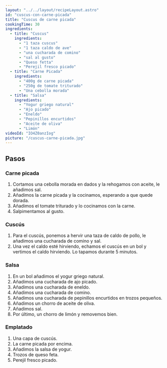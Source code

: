 ```yaml
---
layout: "../../layout/recipeLayout.astro"
id: "cuscus-con-carne-picada"
title: "Cuscus de carne picada"
cookingTime: 30
ingredients:
  - title: "Cuscus"
    ingredients:
      - "1 taza cuscus"
      - "1 taza caldo de ave"
      - "una cucharada de comino"
      - "sal al gusto"
      - "Queso fetta"
      - "Perejil fresco picado"
  - title: "Carne Picada"
    ingredients:
      - "400g de carne picada"
      - "250g de tomate triturado"
      - "Una cebolla morada"
  - title: "Salsa"
    ingredients:
      - "Yogur griego natural"
      - "Ajo picado"
      - "Eneldo"
      - "Pepinillos encurtidos"
      - "Aceite de oliva"
      - "Limón"
videoId: "IO4Z0anzIog"
picture: "/cuscus-carne-picada.jpg"
---
```


## Pasos

### Carne picada

1. Cortamos una cebolla morada en dados y la rehogamos con aceite, le añadimos sal.
2. Añadimos la carne picada y la cocinamos, esperando a que quede dorada.
3. Añadimos el tomate triturado y lo cocinamos con la carne.
4. Salpimentamos al gusto.

### Cuscús

1. Para el cuscús, ponemos a hervir una taza de caldo de pollo, le añadimos una cucharada de comino y sal.
2. Una vez el caldo esté hirviendo, echamos el cuscús en un bol y vertimos el caldo hirviendo. Lo tapamos durante 5 minutos.

### Salsa

1. En un bol añadimos el yogur griego natural.
2. Añadimos una cucharada de ajo picado.
3. Añadimos una cucharada de eneldo.
4. Añadimos una cucharada de comino.
5. Añadimos una cucharada de pepinillos encurtidos en trozos pequeños.
6. Añadimos un chorro de aceite de oliva.
7. Añadimos sal.
8. Por último, un chorro de limón y removemos bien.

### Emplatado

1. Una capa de cuscús.
2. La carne picada por encima.
3. Añadimos la salsa de yogur.
4. Trozos de queso feta.
5. Perejil fresco picado.
